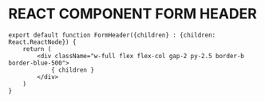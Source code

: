 # REACT COMPONENT FORM HEADER

```tsx
export default function FormHeader({children} : {children: React.ReactNode}) {
    return (
        <div className="w-full flex flex-col gap-2 py-2.5 border-b border-blue-500">
            { children }
        </div>
    )
}
```